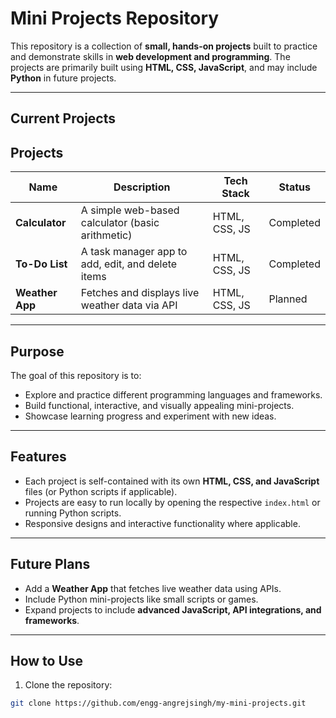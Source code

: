 # Mini Projects Repository

This repository is a collection of **small, hands-on projects** built to practice and demonstrate skills in **web development and programming**. The projects are primarily built using **HTML, CSS, JavaScript**, and may include **Python** in future projects.

---

## Current Projects

## Projects

| Name         | Description                                      | Tech Stack        | Status           |
|--------------|--------------------------------------------------|-------------------|------------------|
| **Calculator** | A simple web-based calculator (basic arithmetic) | HTML, CSS, JS     | Completed        |
| **To-Do List** | A task manager app to add, edit, and delete items | HTML, CSS, JS     | Completed      |
| **Weather App** | Fetches and displays live weather data via API  | HTML, CSS, JS     | Planned          |

---

## Purpose

The goal of this repository is to:

- Explore and practice different programming languages and frameworks.
- Build functional, interactive, and visually appealing mini-projects.
- Showcase learning progress and experiment with new ideas.

---

## Features

- Each project is self-contained with its own **HTML, CSS, and JavaScript** files (or Python scripts if applicable).
- Projects are easy to run locally by opening the respective `index.html` or running Python scripts.
- Responsive designs and interactive functionality where applicable.

---

## Future Plans

- Add a **Weather App** that fetches live weather data using APIs.
- Include Python mini-projects like small scripts or games.
- Expand projects to include **advanced JavaScript, API integrations, and frameworks**.

---

## How to Use

1. Clone the repository:

```bash
git clone https://github.com/engg-angrejsingh/my-mini-projects.git